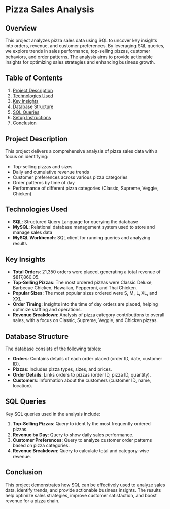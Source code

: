 # Pizza Sales Analysis

## Overview
This project analyzes pizza sales data using SQL to uncover key insights into orders, revenue, and customer preferences. By leveraging SQL queries, we explore trends in sales performance, top-selling pizzas, customer behaviors, and order patterns. The analysis aims to provide actionable insights for optimizing sales strategies and enhancing business growth.

## Table of Contents
1. [Project Description](#project-description)
2. [Technologies Used](#technologies-used)
3. [Key Insights](#key-insights)
4. [Database Structure](#database-structure)
5. [SQL Queries](#sql-queries)
6. [Setup Instructions](#setup-instructions)
7. [Conclusion](#conclusion)

## Project Description
This project delivers a comprehensive analysis of pizza sales data with a focus on identifying:
- Top-selling pizzas and sizes
- Daily and cumulative revenue trends
- Customer preferences across various pizza categories
- Order patterns by time of day
- Performance of different pizza categories (Classic, Supreme, Veggie, Chicken)

## Technologies Used
- **SQL**: Structured Query Language for querying the database
- **MySQL**: Relational database management system used to store and manage sales data
- **MySQL Workbench**: SQL client for running queries and analyzing results

## Key Insights
- **Total Orders**: 21,350 orders were placed, generating a total revenue of $817,860.05.
- **Top-Selling Pizzas**: The most ordered pizzas were Classic Deluxe, Barbecue Chicken, Hawaiian, Pepperoni, and Thai Chicken.
- **Popular Sizes**: The most popular sizes ordered were S, M, L, XL, and XXL.
- **Order Timing**: Insights into the time of day orders are placed, helping optimize staffing and operations.
- **Revenue Breakdown**: Analysis of pizza category contributions to overall sales, with a focus on Classic, Supreme, Veggie, and Chicken pizzas.

## Database Structure
The database consists of the following tables:
- **Orders**: Contains details of each order placed (order ID, date, customer ID).
- **Pizzas**: Includes pizza types, sizes, and prices.
- **Order Details**: Links orders to pizzas (order ID, pizza ID, quantity).
- **Customers**: Information about the customers (customer ID, name, location).

## SQL Queries
Key SQL queries used in the analysis include:
1. **Top-Selling Pizzas**: Query to identify the most frequently ordered pizzas.
2. **Revenue by Day**: Query to show daily sales performance.
3. **Customer Preferences**: Query to analyze customer order patterns based on pizza categories.
4. **Revenue Breakdown**: Query to calculate total and category-wise revenue.


## Conclusion
This project demonstrates how SQL can be effectively used to analyze sales data, identify trends, and provide actionable business insights. The results help optimize sales strategies, improve customer satisfaction, and boost revenue for a pizza chain.


